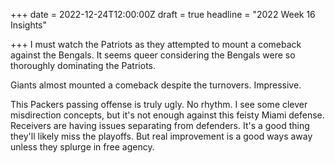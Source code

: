 +++
date = 2022-12-24T12:00:00Z
draft = true
headline = "2022 Week 16 Insights"

+++
I must watch the Patriots as they attempted to mount a comeback against the Bengals. It seems queer considering the Bengals were so thoroughly dominating the Patriots.

Giants almost mounted a comeback despite the turnovers. Impressive.

This Packers passing offense is truly ugly. No rhythm. I see some clever misdirection concepts, but it's not enough against this feisty Miami defense. Receivers are having issues separating from defenders. It's a good thing they'll likely miss the playoffs. But real improvement is a good ways away unless they splurge in free agency.
